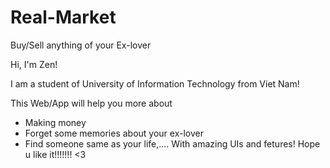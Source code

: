 # Real-Market
Buy/Sell anything of your Ex-lover

Hi, I'm Zen!

I am a student of University of Information Technology from Viet Nam!


This Web/App will help you more about 
- Making money
- Forget some memories about your ex-lover
- Find someone same as your life,....
With amazing UIs and fetures!
Hope u like it!!!!!!! <3
